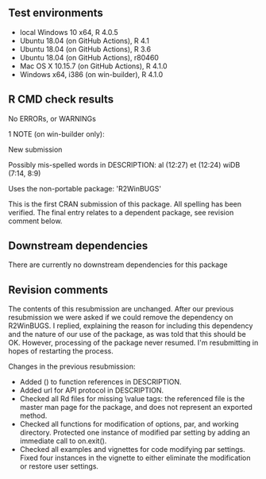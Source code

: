 ## Test environments
* local Windows 10 x64, R 4.0.5
* Ubuntu 18.04 (on GitHub Actions), R 4.1
* Ubuntu 18.04 (on GitHub Actions), R 3.6
* Ubuntu 18.04 (on GitHub Actions), r80460
* Mac OS X 10.15.7 (on GitHub Actions), R 4.1.0
* Windows x64, i386 (on win-builder), R 4.1.0

## R CMD check results
No ERRORs, or WARNINGs

1 NOTE (on win-builder only):

New submission

Possibly mis-spelled words in DESCRIPTION:
  al (12:27)
  et (12:24)
  wiDB (7:14, 8:9)

Uses the non-portable package: 'R2WinBUGS'

This is the first CRAN submission of this package. All spelling has been 
verified. The final entry relates to a dependent package, see revision comment below.

## Downstream dependencies
There are currently no downstream dependencies for this package

## Revision comments
The contents of this resubmission are unchanged. After our previous resubmission we were asked if we could remove the dependency on R2WinBUGS. I replied, explaining the reason for including this dependency and the nature of our use of the package, as was told that this should be OK. However, processing of the package never resumed. I'm resubmitting in hopes of restarting the process.

Changes in the previous resubmission:
* Added () to function references in DESCRIPTION.
* Added url for API protocol in DESCRIPTION.
* Checked all Rd files for missing \value tags: the referenced file is the master man page for the package, and does not represent an exported method.
* Checked all functions for modification of options, par, and working directory. Protected one instance of modified par setting by adding an immediate call to on.exit().
* Checked all examples and vignettes for code modifying par settings. Fixed four instances in the vignette to either eliminate the modification or restore user settings.